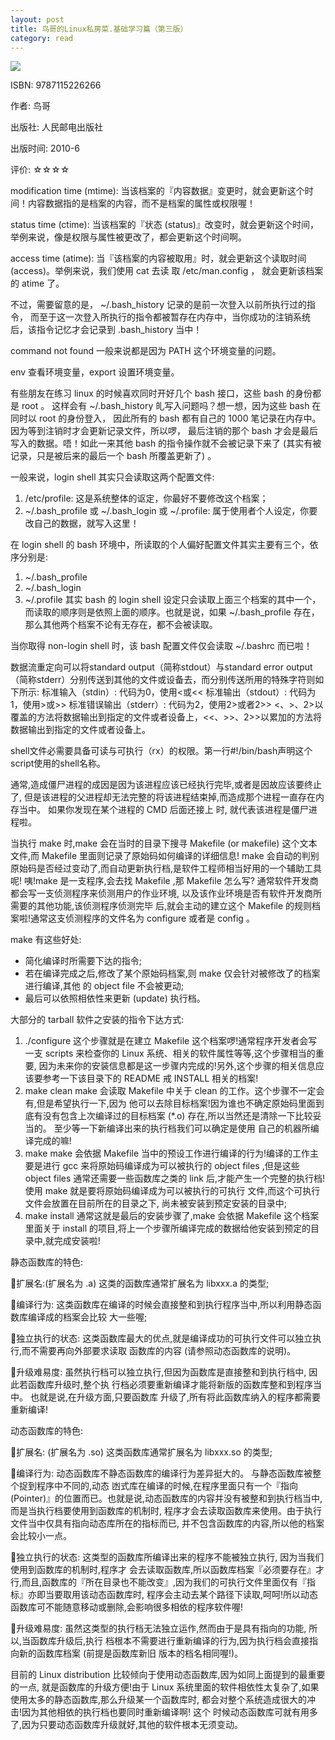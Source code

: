 ```yaml
---
layout: post
title: 鸟哥的Linux私房菜.基础学习篇（第三版）
category: read
---
```

<img class="cover" src="/images/2015/9787115226266.jpg" />

ISBN: 9787115226266

作者: 鸟哥 

出版社: 人民邮电出版社

出版时间: 2010-6

评价: ☆☆☆☆

modification time (mtime): 
当该档案的『内容数据』变更时，就会更新这个时间！内容数据指的是档案的内容，而不是档案的属性或权限喔！

status time (ctime): 
当该档案的『状态 (status)』改变时，就会更新这个时间，举例来说，像是权限与属性被更改了，都会更新这个时间啊。

access time (atime): 
当『该档案的内容被取用』时，就会更新这个读取时间 (access)。举例来说，我们使用 cat 去读 取 /etc/man.config ， 就会更新该档案的 atime 了。


不过，需要留意的是， ~/.bash_history 记录的是前一次登入以前所执行过的指令， 而至于这一次登入所执行的指令都被暂存在内存中，当你成功的注销系统后，该指令记忆才会记录到 .bash_history 当中！

command not found 一般来说都是因为 PATH 这个环境变量的问题。

env 查看环境变量，export 设置环境变量。

有些朋友在练习 linux 的时候喜欢同时开好几个 bash 接口，这些 bash 的身份都是 root 。 这样会有 ~/.bash_history 癿写入问题吗？想一想，因为这些 bash 在同时以 root 的身份登入， 因此所有的 bash 都有自己的 1000 笔记录在内存中。因为等到注销时才会更新记录文件，所以啰， 最后注销的那个 bash 才会是最后写入的数据。唔！如此一来其他 bash  的指令操作就不会被记录下来了 (其实有被记录，只是被后来的最后一个 bash 所覆盖更新了) 。

一般来说，login shell 其实只会读取这两个配置文件: 
1. /etc/profile: 这是系统整体的讴定，你最好不要修改这个档案；
2. ~/.bash_profile 或 ~/.bash_login 或 ~/.profile: 属于使用者个人设定，你要改自己的数据，就写入这里！

在 login shell 的 bash 环境中，所读取的个人偏好配置文件其实主要有三个，依序分别是: 
1. ~/.bash_profile
2. ~/.bash_login
3. ~/.profile
其实 bash 的 login shell 设定只会读取上面三个档案的其中一个， 而读取的顺序则是依照上面的顺序。也就是说，如果 ~/.bash_profile 存在，那么其他两个档案不论有无存在，都不会被读取。

当你取得 non-login shell 时，该 bash 配置文件仅会读取 ~/.bashrc 而已啦！

数据流重定向可以将standard output（简称stdout）与standard error output（简称stderr）分别传送到其他的文件或设备去，而分别传送所用的特殊字符则如下所示: 
标准输入（stdin）: 代码为0，使用<或<<
标准输出（stdout）: 代码为1，使用>或>>
标准错误输出（stderr）: 代码为2，使用2>或者2>>
<、>、2>以覆盖的方法将数据输出到指定的文件或者设备上，<<、>>、2>>以累加的方法将数据输出到指定的文件或者设备上。

shell文件必需要具备可读与可执行（rx）的权限。第一行#!/bin/bash声明这个script使用的shell名称。

通常,造成僵尸进程的成因是因为该进程应该已经执行完毕,或者是因故应该要终止了, 但是该进程的父进程却无法完整的将该进程结束掉,而造成那个进程一直存在内存当中。 如果你发现在某个进程的 CMD 后面还接上 <defunct> 时, 就代表该进程是僵尸进程啦。

当执行 make 时,make 会在当时的目录下搜寻 Makefile (or makefile) 这个文本文件,而 Makefile 里面则记录了原始码如何编译的详细信息! make 会自动的判别原始码是否经过变动了,而自动更新执行档,是软件工程师相当好用的一个辅助工具呢!
咦!make 是一支程序,会去找 Makefile ,那 Makefile 怎么写? 通常软件开发商都会写一支侦测程序来侦测用户的作业环境, 以及该作业环境是否有软件开发商所需要的其他功能,该侦测程序侦测完毕 后,就会主动的建立这个 Makefile 的规则档案啦!通常这支侦测程序的文件名为 configure 或者是 config 。

make 有这些好处:

* 简化编译时所需要下达的指令;
* 若在编译完成之后,修改了某个原始码档案,则 make 仅会针对被修改了的档案进行编译,其他 的 object file 不会被更动;
* 最后可以依照相依性来更新 (update) 执行档。

大部分的 tarball 软件之安装的指令下达方式:

1. ./configure
这个步骤就是在建立 Makefile 这个档案啰!通常程序开发者会写一支 scripts 来检查你的 Linux 系统、相关的软件属性等等,这个步骤相当的重要, 因为未来你的安装信息都是这一步骤内完成的!另外,这个步骤的相关信息应该要参考一下该目录下的 README 戒 INSTALL 相关的档案!
2. make clean
make 会读取 Makefile 中关于 clean 的工作。这个步骤不一定会有,但是希望执行一下,因为 他可以去除目标档案!因为谁也不确定原始码里面到底有没有包含上次编译过的目标档案 (*.o) 存在,所以当然还是清除一下比较妥当的。 至少等一下新编译出来的执行档我们可以确定是使用 自己的机器所编译完成的嘛!
3. make
make 会依据 Makefile 当中的预设工作进行编译的行为!编译的工作主要是进行 gcc 来将原始码编译成为可以被执行的 object files ,但是这些 object files 通常还需要一些函数库之类的 link 后,才能产生一个完整的执行档!使用 make 就是要将原始码编译成为可以被执行的可执行 文件,而这个可执行文件会放置在目前所在的目录之下, 尚未被安装到预定安装的目录中;
4. make install
通常这就是最后的安装步骤了,make 会依据 Makefile 这个档案里面关于 install 的项目,将上一个步骤所编译完成的数据给他安装到预定的目录中,就完成安装啦!

静态函数库的特色:

􏰀扩展名:(扩展名为 .a)
这类的函数库通常扩展名为 libxxx.a 的类型;

􏰀编译行为: 这类函数库在编译的时候会直接整和到执行程序当中,所以利用静态函数库编译成的档案会比较 大一些喔;

􏰀独立执行的状态: 这类函数库最大的优点,就是编译成功的可执行文件可以独立执行,而不需要再向外部要求读取 函数库的内容 (请参照动态函数库的说明)。

􏰀升级难易度:
虽然执行档可以独立执行,但因为函数库是直接整和到执行档中, 因此若函数库升级时,整个执 行档必须要重新编译才能将新版的函数库整和到程序当中。 也就是说,在升级方面,只要函数库 升级了,所有将此函数库纳入的程序都需要重新编译!

动态函数库的特色:

􏰀扩展名:
(扩展名为 .so)
这类函数库通常扩展名为 libxxx.so 的类型;

􏰀编译行为:
动态函数库不静态函数库的编译行为差异挺大的。 与静态函数库被整个捉到程序中不同的,动态 凼式库在编译的时候,在程序里面只有一个『指向 (Pointer)』的位置而已。也就是说,动态函数库的内容并没有被整和到执行档当中,而是当执行档要使用到函数库的机制时, 程序才会去读取函数库来使用。由于执行文件当中仅具有指向动态库所在的指标而已, 并不包含函数库的内容,所以他的档案会比较小一点。

􏰀独立执行的状态:
这类型的函数库所编译出来的程序不能被独立执行, 因为当我们使用到函数库的机制时,程序才 会去读取函数库,所以函数库档案『必须要存在』才行,而且,函数库的『所在目录也不能改变』,因为我们的可执行文件里面仅有『指标』亦即当要取用该动态函数库时, 程序会主动去某个路径下读取,呵呵!所以动态函数库可不能随意移动或删除,会影响很多相依的程序软件喔!

􏰀升级难易度:
虽然这类型的执行档无法独立运作,然而由于是具有指向的功能, 所以,当函数库升级后,执行 档根本不需要进行重新编译的行为,因为执行档会直接指向新的函数库档案 (前提是函数库新旧 版本的档名相同喔!)。

目前的 Linux distribution 比较倾向于使用动态函数库,因为如同上面提到的最重要的一点, 就是函数库的升级方便!由于 Linux 系统里面的软件相依性太复杂了,如果使用太多的静态函数库,那么升级某一个函数库时, 都会对整个系统造成很大的冲击!因为其他相依的执行档也要同时重新编译啊! 这个 时候动态函数库可就有用多了,因为只要动态函数库升级就好,其他的软件根本无须变动。